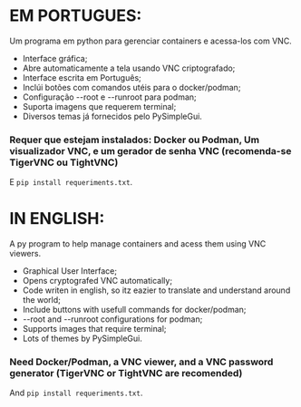 # EM PORTUGUES:
Um programa em python para gerenciar containers e acessa-los com VNC.
- Interface gráfica;
- Abre automaticamente a tela usando VNC criptografado;
- Interface escrita em Português;
- Inclúi botões com comandos utéis para o docker/podman;
- Configuração --root e --runroot para podman;
- Suporta imagens que requerem terminal;
- Diversos temas já fornecidos pelo PySimpleGui.
### Requer que estejam instalados: Docker ou Podman, Um visualizador VNC, e um gerador de senha VNC (recomenda-se TigerVNC ou TightVNC)
E `pip install requeriments.txt`.

# IN ENGLISH:
A py program to help manage containers and acess them using VNC viewers.
- Graphical User Interface;
- Opens cryptografed VNC automatically;
- Code writen in english, so itz eazier to translate and understand around the world;
- Include buttons with usefull commands for docker/podman;
- --root and --runroot configurations for podman;
- Supports images that require terminal;
- Lots of themes by PySimpleGui.
### Need Docker/Podman, a VNC viewer, and a VNC password generator (TigerVNC or TightVNC are recomended)
And `pip install requeriments.txt`.

